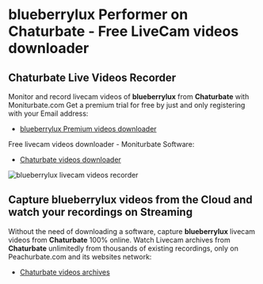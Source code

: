 # blueberrylux Performer on Chaturbate - Free LiveCam videos downloader

## Chaturbate Live Videos Recorder

Monitor and record livecam videos of **blueberrylux** from **Chaturbate** with Moniturbate.com
Get a premium trial for free by just and only registering with your Email address:
* [blueberrylux Premium videos downloader](https://moniturbate.com/request-demo-licence-key.html)

Free livecam videos downloader - Moniturbate Software:
* [Chaturbate videos downloader](https://moniturbate.com/moniturbate-download-software.html)

![blueberrylux livecam videos recorder](https://peachurnet.com/templates/moniturbate-software.png)


## Capture blueberrylux videos from the Cloud and watch your recordings on Streaming

Without the need of downloading a software, capture **blueberrylux** livecam videos from **Chaturbate** 100% online.
Watch Livecam archives from **Chaturbate** unlimitedly from thousands of existing recordings, only on Peachurbate.com and its websites network:
* [Chaturbate videos archives](https://peachurnet.com/)